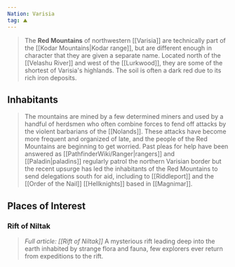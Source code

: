 ```yaml
---
Nation: Varisia
tag: ⛰️️
---
```

> The **Red Mountains** of northwestern [[Varisia]] are technically part of the [[Kodar Mountains|Kodar range]], but are different enough in character that they are given a separate name.  Located north of the [[Velashu River]] and west of the [[Lurkwood]], they are some of the shortest of Varisia's highlands.  The soil is often a dark red due to its rich iron deposits.  



## Inhabitants

> The mountains are mined by a few determined miners and used by a handful of herdsmen who often combine forces to fend off attacks by the violent barbarians of the [[Nolands]].  These attacks have become more frequent and organized of late, and the people of the Red Mountains are beginning to get worried. Past pleas for help have been answered as [[PathfinderWiki/Ranger|rangers]] and [[Paladin|paladins]] regularly patrol the northern Varisian border but the recent upsurge has led the inhabitants of the Red Mountains to send delegations south for aid, including to [[Riddleport]] and the [[Order of the Nail]] [[Hellknights]] based in [[Magnimar]].


## Places of Interest


### Rift of Niltak

> *Full article: [[Rift of Niltak]]*
A mysterious rift leading deep into the earth inhabited by strange flora and fauna, few explorers ever return from expeditions to the rift.








